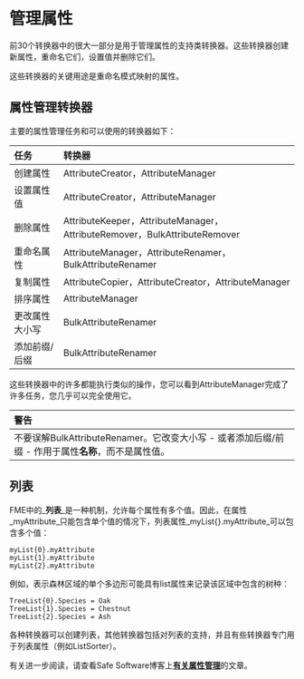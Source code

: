 # 管理属性

前30个转换器中的很大一部分是用于管理属性的支持类转换器。这些转换器创建新属性，重命名它们，设置值并删除它们。

这些转换器的关键用途是重命名模式映射的属性。

## 属性管理转换器

主要的属性管理任务和可以使用的转换器如下：

|  任务 |  转换器 |
| :--- | :--- |
| 创建属性 | AttributeCreator，AttributeManager |
| 设置属性值 | AttributeCreator，AttributeManager |
| 删除属性 | AttributeKeeper，AttributeManager，AttributeRemover，BulkAttributeRemover |
| 重命名属性 | AttributeManager，AttributeRenamer，BulkAttributeRenamer |
| 复制属性 | AttributeCopier，AttributeCreator，AttributeManager |
| 排序属性 | AttributeManager |
| 更改属性大小写 | BulkAttributeRenamer |
| 添加前缀/后缀 | BulkAttributeRenamer |

这些转换器中的许多都能执行类似的操作，您可以看到AttributeManager完成了许多任务，您几乎可以完全使用它。

|  警告 |
| :--- |
|  不要误解BulkAttributeRenamer。它改变大小写 - 或者添加后缀/前缀 - 作用于属性**名称**，而不是属性值。 |

## 列表

FME中的_**列表**_是一种机制，允许每个属性有多个值。因此，在属性_myAttribute_只能包含单个值的情况下，列表属性_myList{}.myAttribute_可以包含多个值：

```text
myList{0}.myAttribute
myList{1}.myAttribute
myList{2}.myAttribute
```

例如，表示森林区域的单个多边形可能具有list属性来记录该区域中包含的树种：

```text
TreeList{0}.Species = Oak
TreeList{1}.Species = Chestnut
TreeList{2}.Species = Ash
```

各种转换器可以创建列表，其他转换器包括对列表的支持，并且有些转换器专门用于列表属性（例如ListSorter）。

有关进一步阅读，请查看Safe Software博客上[**有关属性管理**](https://blog.safe.com/2015/11/fmeevangelist141/)的文章。

